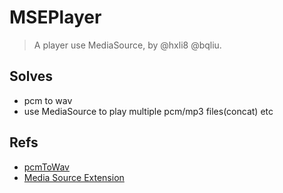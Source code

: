 # MSEPlayer

> A player use MediaSource, by @hxli8 @bqliu.

## Solves

- pcm to wav
- use MediaSource to play multiple pcm/mp3 files(concat) etc

## Refs

- [pcmToWav](https://segmentfault.com/a/1190000017982073?utm_source=tag-newest)
- [Media Source Extension](https://developer.mozilla.org/zh-CN/docs/Web/API/Media_Source_Extensions_API)

